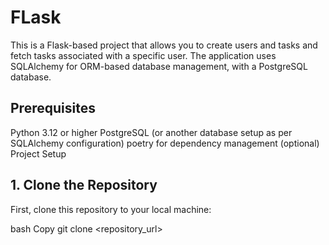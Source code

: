 # FLask

This is a Flask-based project that allows you to create users and tasks and fetch tasks associated with a specific user. The application uses SQLAlchemy for ORM-based database management, with a PostgreSQL database.

## Prerequisites
Python 3.12 or higher
PostgreSQL (or another database setup as per SQLAlchemy configuration)
poetry for dependency management (optional)
Project Setup
## 1. Clone the Repository
First, clone this repository to your local machine:

bash
Copy
git clone <repository_url>




